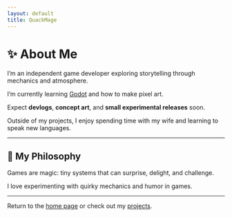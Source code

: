 ```yaml
---
layout: default
title: QuackMage
---
```


# ✨ About Me

I’m an independent game developer exploring storytelling through mechanics and atmosphere.

I’m currently learning [Godot](https://godotengine.org/) and how to make pixel art.

Expect **devlogs**, **concept art**, and **small experimental releases** soon.

Outside of my projects, I enjoy spending time with my wife and learning to speak new languages.

---

## 🔮 My Philosophy

Games are magic: tiny systems that can surprise, delight, and challenge.  

I love experimenting with quirky mechanics and humor in games.

---

Return to the [home page](./) or check out my [projects](./projects).
